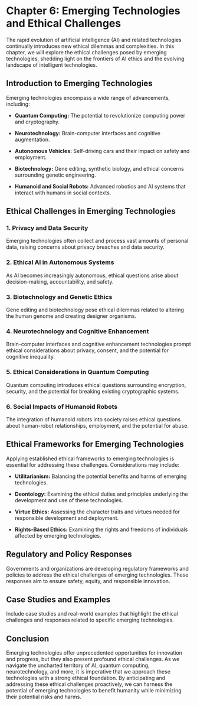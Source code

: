 Chapter 6: Emerging Technologies and Ethical Challenges
=======================================================

The rapid evolution of artificial intelligence (AI) and related technologies continually introduces new ethical dilemmas and complexities. In this chapter, we will explore the ethical challenges posed by emerging technologies, shedding light on the frontiers of AI ethics and the evolving landscape of intelligent technologies.

**Introduction to Emerging Technologies**
-----------------------------------------

Emerging technologies encompass a wide range of advancements, including:

* **Quantum Computing:** The potential to revolutionize computing power and cryptography.

* **Neurotechnology:** Brain-computer interfaces and cognitive augmentation.

* **Autonomous Vehicles:** Self-driving cars and their impact on safety and employment.

* **Biotechnology:** Gene editing, synthetic biology, and ethical concerns surrounding genetic engineering.

* **Humanoid and Social Robots:** Advanced robotics and AI systems that interact with humans in social contexts.

**Ethical Challenges in Emerging Technologies**
-----------------------------------------------

### **1. Privacy and Data Security**

Emerging technologies often collect and process vast amounts of personal data, raising concerns about privacy breaches and data security.

### **2. Ethical AI in Autonomous Systems**

As AI becomes increasingly autonomous, ethical questions arise about decision-making, accountability, and safety.

### **3. Biotechnology and Genetic Ethics**

Gene editing and biotechnology pose ethical dilemmas related to altering the human genome and creating designer organisms.

### **4. Neurotechnology and Cognitive Enhancement**

Brain-computer interfaces and cognitive enhancement technologies prompt ethical considerations about privacy, consent, and the potential for cognitive inequality.

### **5. Ethical Considerations in Quantum Computing**

Quantum computing introduces ethical questions surrounding encryption, security, and the potential for breaking existing cryptographic systems.

### **6. Social Impacts of Humanoid Robots**

The integration of humanoid robots into society raises ethical questions about human-robot relationships, employment, and the potential for abuse.

**Ethical Frameworks for Emerging Technologies**
------------------------------------------------

Applying established ethical frameworks to emerging technologies is essential for addressing these challenges. Considerations may include:

* **Utilitarianism:** Balancing the potential benefits and harms of emerging technologies.

* **Deontology:** Examining the ethical duties and principles underlying the development and use of these technologies.

* **Virtue Ethics:** Assessing the character traits and virtues needed for responsible development and deployment.

* **Rights-Based Ethics:** Examining the rights and freedoms of individuals affected by emerging technologies.

**Regulatory and Policy Responses**
-----------------------------------

Governments and organizations are developing regulatory frameworks and policies to address the ethical challenges of emerging technologies. These responses aim to ensure safety, equity, and responsible innovation.

**Case Studies and Examples**
-----------------------------

Include case studies and real-world examples that highlight the ethical challenges and responses related to specific emerging technologies.

**Conclusion**
--------------

Emerging technologies offer unprecedented opportunities for innovation and progress, but they also present profound ethical challenges. As we navigate the uncharted territory of AI, quantum computing, neurotechnology, and more, it is imperative that we approach these technologies with a strong ethical foundation. By anticipating and addressing these ethical challenges proactively, we can harness the potential of emerging technologies to benefit humanity while minimizing their potential risks and harms.
